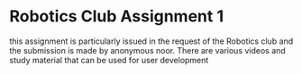 # Robotics Club Assignment 1
this assignment is particularly issued in the request of the Robotics club and the submission is made by anonymous noor.
There are various videos and study material that can be used for user development
